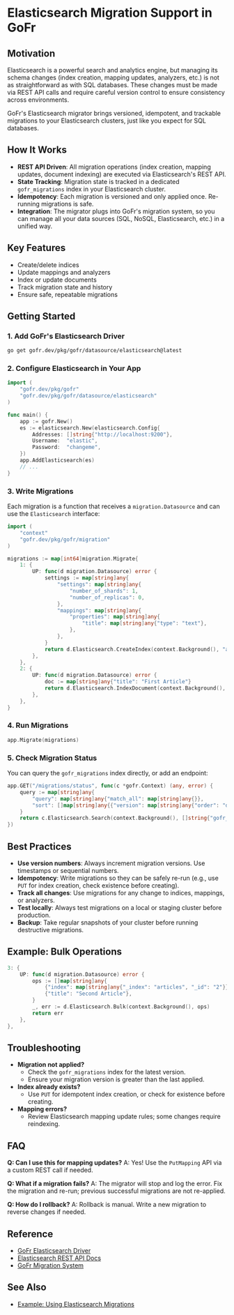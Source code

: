 # Elasticsearch Migration Support in GoFr

## Motivation

Elasticsearch is a powerful search and analytics engine, but managing its schema changes (index creation, mapping updates, analyzers, etc.) is not as straightforward as with SQL databases. These changes must be made via REST API calls and require careful version control to ensure consistency across environments.

GoFr's Elasticsearch migrator brings versioned, idempotent, and trackable migrations to your Elasticsearch clusters, just like you expect for SQL databases.

## How It Works

- **REST API Driven**: All migration operations (index creation, mapping updates, document indexing) are executed via Elasticsearch's REST API.
- **State Tracking**: Migration state is tracked in a dedicated `gofr_migrations` index in your Elasticsearch cluster.
- **Idempotency**: Each migration is versioned and only applied once. Re-running migrations is safe.
- **Integration**: The migrator plugs into GoFr's migration system, so you can manage all your data sources (SQL, NoSQL, Elasticsearch, etc.) in a unified way.

## Key Features

- Create/delete indices
- Update mappings and analyzers
- Index or update documents
- Track migration state and history
- Ensure safe, repeatable migrations

## Getting Started

### 1. Add GoFr's Elasticsearch Driver

```bash
go get gofr.dev/pkg/gofr/datasource/elasticsearch@latest
```

### 2. Configure Elasticsearch in Your App

```go
import (
    "gofr.dev/pkg/gofr"
    "gofr.dev/pkg/gofr/datasource/elasticsearch"
)

func main() {
    app := gofr.New()
    es := elasticsearch.New(elasticsearch.Config{
        Addresses: []string{"http://localhost:9200"},
        Username:  "elastic",
        Password:  "changeme",
    })
    app.AddElasticsearch(es)
    // ...
}
```

### 3. Write Migrations

Each migration is a function that receives a `migration.Datasource` and can use the `Elasticsearch` interface:

```go
import (
    "context"
    "gofr.dev/pkg/gofr/migration"
)

migrations := map[int64]migration.Migrate{
    1: {
        UP: func(d migration.Datasource) error {
            settings := map[string]any{
                "settings": map[string]any{
                    "number_of_shards": 1,
                    "number_of_replicas": 0,
                },
                "mappings": map[string]any{
                    "properties": map[string]any{
                        "title": map[string]any{"type": "text"},
                    },
                },
            }
            return d.Elasticsearch.CreateIndex(context.Background(), "articles", settings)
        },
    },
    2: {
        UP: func(d migration.Datasource) error {
            doc := map[string]any{"title": "First Article"}
            return d.Elasticsearch.IndexDocument(context.Background(), "articles", "1", doc)
        },
    },
}
```

### 4. Run Migrations

```go
app.Migrate(migrations)
```

### 5. Check Migration Status

You can query the `gofr_migrations` index directly, or add an endpoint:

```go
app.GET("/migrations/status", func(c *gofr.Context) (any, error) {
    query := map[string]any{
        "query": map[string]any{"match_all": map[string]any{}},
        "sort": []map[string]any{{"version": map[string]any{"order": "desc"}}},
    }
    return c.Elasticsearch.Search(context.Background(), []string{"gofr_migrations"}, query)
})
```

## Best Practices

- **Use version numbers**: Always increment migration versions. Use timestamps or sequential numbers.
- **Idempotency**: Write migrations so they can be safely re-run (e.g., use `PUT` for index creation, check existence before creating).
- **Track all changes**: Use migrations for any change to indices, mappings, or analyzers.
- **Test locally**: Always test migrations on a local or staging cluster before production.
- **Backup**: Take regular snapshots of your cluster before running destructive migrations.

## Example: Bulk Operations

```go
3: {
    UP: func(d migration.Datasource) error {
        ops := []map[string]any{
            {"index": map[string]any{"_index": "articles", "_id": "2"}},
            {"title": "Second Article"},
        }
        _, err := d.Elasticsearch.Bulk(context.Background(), ops)
        return err
    },
},
```

## Troubleshooting

- **Migration not applied?**
  - Check the `gofr_migrations` index for the latest version.
  - Ensure your migration version is greater than the last applied.
- **Index already exists?**
  - Use `PUT` for idempotent index creation, or check for existence before creating.
- **Mapping errors?**
  - Review Elasticsearch mapping update rules; some changes require reindexing.

## FAQ

**Q: Can I use this for mapping updates?**
A: Yes! Use the `PutMapping` API via a custom REST call if needed.

**Q: What if a migration fails?**
A: The migrator will stop and log the error. Fix the migration and re-run; previous successful migrations are not re-applied.

**Q: How do I rollback?**
A: Rollback is manual. Write a new migration to reverse changes if needed.

## Reference

- [GoFr Elasticsearch Driver](https://pkg.go.dev/gofr.dev/pkg/gofr/datasource/elasticsearch)
- [Elasticsearch REST API Docs](https://www.elastic.co/guide/en/elasticsearch/reference/current/rest-apis.html)
- [GoFr Migration System](https://gofr.dev/docs/advanced-guide/migrations/)

## See Also

- [Example: Using Elasticsearch Migrations](../../../examples/using-elasticsearch-migrations/README.md) 
